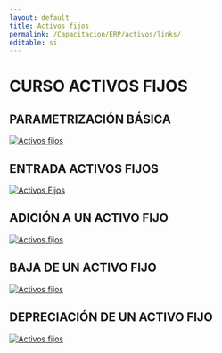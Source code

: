 ```yaml
---
layout: default
title: Activos fijos
permalink: /Capacitacion/ERP/activos/links/
editable: si
---
```


# CURSO ACTIVOS FIJOS


## PARAMETRIZACIÓN BÁSICA


[![Activos fijos](https://oasiserp-my.sharepoint.com/personal/martha_velasquez_oasiscom_com/_layouts/15/guestaccess.aspx?docid=10f2ae64a1e0744c880a9f93c94dfeb78&authkey=AU3RczRC-Q0QpaZwoyQv5Qc)](https://youtu.be/lbn06Qw0VdI?list=PLckbVOCPngDWHAv9MYq6blRGM-63fWTVT)


## ENTRADA ACTIVOS FIJOS


[![Activos Fijos](https://oasiserp-my.sharepoint.com/personal/martha_velasquez_oasiscom_com/_layouts/15/guestaccess.aspx?docid=1abb0a1212e084e66896d37fac5bc1044&authkey=AXU_qI31mErofb5Y6Hwua9A)](https://youtu.be/hzbpwmoFToA?list=PLckbVOCPngDWHAv9MYq6blRGM-63fWTVT)


## ADICIÓN A UN ACTIVO FIJO


[![Activos fijos](https://oasiserp-my.sharepoint.com/personal/martha_velasquez_oasiscom_com/_layouts/15/guestaccess.aspx?docid=19a8c153a0c5d40e2bfb4055992ddd304&authkey=AW7rFZc7FTyOP2YYmSai0b8)](https://youtu.be/d4N0xah-L-E?list=PLckbVOCPngDWHAv9MYq6blRGM-63fWTVT)


## BAJA DE UN ACTIVO FIJO


[![Activos fijos](https://oasiserp-my.sharepoint.com/personal/martha_velasquez_oasiscom_com/_layouts/15/guestaccess.aspx?docid=14c4007b8fd52430aa6590879065be45b&authkey=AZBvUHnpDWKAxAs9hUcsSyM)](https://youtu.be/F6ADsRdQosY?list=PLckbVOCPngDWHAv9MYq6blRGM-63fWTVT)


## DEPRECIACIÓN DE UN ACTIVO FIJO


[![Activos fijos](https://oasiserp-my.sharepoint.com/personal/martha_velasquez_oasiscom_com/_layouts/15/guestaccess.aspx?docid=181f46c8c85b4470894a38e9227444eb0&authkey=AcIWuQTdlvGgM67ZFPi7U6A)](https://youtu.be/gtYIo0mjZjg?list=PLckbVOCPngDWHAv9MYq6blRGM-63fWTVT)




